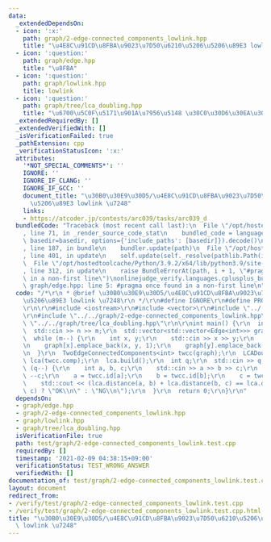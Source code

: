 ```yaml
---
data:
  _extendedDependsOn:
  - icon: ':x:'
    path: graph/2-edge-connected_components_lowlink.hpp
    title: "\u4E8C\u91CD\u8FBA\u9023\u7D50\u6210\u5206\u5206\u89E3 lowlink \u7248"
  - icon: ':question:'
    path: graph/edge.hpp
    title: "\u8FBA"
  - icon: ':question:'
    path: graph/lowlink.hpp
    title: lowlink
  - icon: ':question:'
    path: graph/tree/lca_doubling.hpp
    title: "\u6700\u5C0F\u5171\u901A\u7956\u5148 \u30C0\u30D6\u30EA\u30F3\u30B0\u7248"
  _extendedRequiredBy: []
  _extendedVerifiedWith: []
  _isVerificationFailed: true
  _pathExtension: cpp
  _verificationStatusIcon: ':x:'
  attributes:
    '*NOT_SPECIAL_COMMENTS*': ''
    IGNORE: ''
    IGNORE_IF_CLANG: ''
    IGNORE_IF_GCC: ''
    document_title: "\u30B0\u30E9\u30D5/\u4E8C\u91CD\u8FBA\u9023\u7D50\u6210\u5206\
      \u5206\u89E3 lowlink \u7248"
    links:
    - https://atcoder.jp/contests/arc039/tasks/arc039_d
  bundledCode: "Traceback (most recent call last):\n  File \"/opt/hostedtoolcache/Python/3.9.2/x64/lib/python3.9/site-packages/onlinejudge_verify/documentation/build.py\"\
    , line 71, in _render_source_code_stat\n    bundled_code = language.bundle(stat.path,\
    \ basedir=basedir, options={'include_paths': [basedir]}).decode()\n  File \"/opt/hostedtoolcache/Python/3.9.2/x64/lib/python3.9/site-packages/onlinejudge_verify/languages/cplusplus.py\"\
    , line 187, in bundle\n    bundler.update(path)\n  File \"/opt/hostedtoolcache/Python/3.9.2/x64/lib/python3.9/site-packages/onlinejudge_verify/languages/cplusplus_bundle.py\"\
    , line 401, in update\n    self.update(self._resolve(pathlib.Path(included), included_from=path))\n\
    \  File \"/opt/hostedtoolcache/Python/3.9.2/x64/lib/python3.9/site-packages/onlinejudge_verify/languages/cplusplus_bundle.py\"\
    , line 312, in update\n    raise BundleErrorAt(path, i + 1, \"#pragma once found\
    \ in a non-first line\")\nonlinejudge_verify.languages.cplusplus_bundle.BundleErrorAt:\
    \ graph/edge.hpp: line 5: #pragma once found in a non-first line\n"
  code: "/*\r\n * @brief \u30B0\u30E9\u30D5/\u4E8C\u91CD\u8FBA\u9023\u7D50\u6210\u5206\
    \u5206\u89E3 lowlink \u7248\r\n */\r\n#define IGNORE\r\n#define PROBLEM \"https://atcoder.jp/contests/arc039/tasks/arc039_d\"\
    \r\n\r\n#include <iostream>\r\n#include <vector>\r\n#include \"../../graph/edge.hpp\"\
    \r\n#include \"../../graph/2-edge-connected_components_lowlink.hpp\"\r\n#include\
    \ \"../../graph/tree/lca_doubling.hpp\"\r\n\r\nint main() {\r\n  int n, m;\r\n\
    \  std::cin >> n >> m;\r\n  std::vector<std::vector<Edge<int>>> graph(n);\r\n\
    \  while (m--) {\r\n    int x, y;\r\n    std::cin >> x >> y;\r\n    --x; --y;\r\
    \n    graph[x].emplace_back(x, y, 1);\r\n    graph[y].emplace_back(y, x, 1);\r\
    \n  }\r\n  TwoEdgeConnectedComponents<int> twcc(graph);\r\n  LCADoubling<int>\
    \ lca(twcc.comp);\r\n  lca.build();\r\n  int q;\r\n  std::cin >> q;\r\n  while\
    \ (q--) {\r\n    int a, b, c;\r\n    std::cin >> a >> b >> c;\r\n    --a; --b;\
    \ --c;\r\n    a = twcc.id[a];\r\n    b = twcc.id[b];\r\n    c = twcc.id[c];\r\n\
    \    std::cout << (lca.distance(a, b) + lca.distance(b, c) == lca.distance(a,\
    \ c) ? \"OK\\n\" : \"NG\\n\");\r\n  }\r\n  return 0;\r\n}\r\n"
  dependsOn:
  - graph/edge.hpp
  - graph/2-edge-connected_components_lowlink.hpp
  - graph/lowlink.hpp
  - graph/tree/lca_doubling.hpp
  isVerificationFile: true
  path: test/graph/2-edge-connected_components_lowlink.test.cpp
  requiredBy: []
  timestamp: '2021-02-09 04:38:15+09:00'
  verificationStatus: TEST_WRONG_ANSWER
  verifiedWith: []
documentation_of: test/graph/2-edge-connected_components_lowlink.test.cpp
layout: document
redirect_from:
- /verify/test/graph/2-edge-connected_components_lowlink.test.cpp
- /verify/test/graph/2-edge-connected_components_lowlink.test.cpp.html
title: "\u30B0\u30E9\u30D5/\u4E8C\u91CD\u8FBA\u9023\u7D50\u6210\u5206\u5206\u89E3\
  \ lowlink \u7248"
---
```

